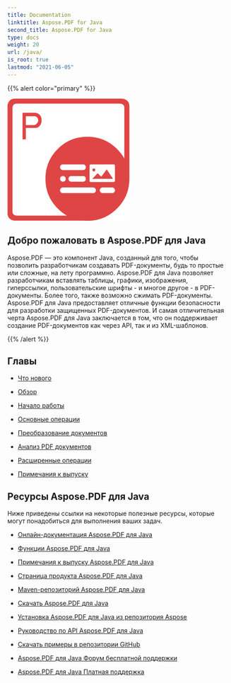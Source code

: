 ```yaml
---
title: Documentation
linktitle: Aspose.PDF for Java
second_title: Aspose.PDF for Java
type: docs
weight: 20
url: /java/
is_root: true
lastmod: "2021-06-05"
---
```


{{% alert color="primary" %}}

![Aspose.PDF for Java](aspose_pdf-for-java.png)

<h2>Добро пожаловать в Aspose.PDF для Java</h2>

Aspose.PDF — это компонент Java, созданный для того, чтобы позволить разработчикам создавать PDF-документы, будь то простые или сложные, на лету программно. Aspose.PDF для Java позволяет разработчикам вставлять таблицы, графики, изображения, гиперссылки, пользовательские шрифты - и многое другое - в PDF-документы. Более того, также возможно сжимать PDF-документы. Aspose.PDF для Java предоставляет отличные функции безопасности для разработки защищенных PDF-документов. И самая отличительная черта Aspose.PDF для Java заключается в том, что он поддерживает создание PDF-документов как через API, так и из XML-шаблонов.

{{% /alert %}}

<h2>Главы </h2>

- [Что нового](/pdf/java/whatsnew/)
- [Обзор](/pdf/java/overview/)
- [Начало работы](/pdf/java/get-started/)

- [Основные операции](/pdf/java/basic-operations/)
- [Преобразование документов](/pdf/java/converting/)
- [Анализ PDF документов](/pdf/java/parsing/)
- [Расширенные операции](/pdf/java/advanced-operations/)
- [Примечания к выпуску](https://releases.aspose.com/pdf/java/release-notes/)

<h2> Ресурсы Aspose.PDF для Java</h2>
Ниже приведены ссылки на некоторые полезные ресурсы, которые могут понадобиться для выполнения ваших задач.

- [Онлайн-документация Aspose.PDF для Java](/pdf/java/)
- [Функции Aspose.PDF для Java](/pdf/java/key-features/)
- [Примечания к выпуску Aspose.PDF для Java](https://releases.aspose.com/pdf/java/release-notes/)
- [Страница продукта Aspose.PDF для Java](https://products.aspose.com/pdf/java)
- [Maven-репозиторий Aspose.PDF для Java](https://releases.aspose.com/java/repo/com/aspose/aspose-pdf/)
- [Скачать Aspose.PDF для Java](https://releases.aspose.com/pdf/java/)
- [Установка Aspose.PDF для Java из репозитория Aspose](/pdf/java/installation/)
- [Руководство по API Aspose.PDF для Java](https://reference.aspose.com/java/pdf)

- [Скачать примеры в репозитории GitHub](https://github.com/aspose-pdf/Aspose.PDF-for-Java)
- [Aspose.PDF для Java Форум бесплатной поддержки](https://forum.aspose.com/c/pdf)
- [Aspose.PDF для Java Платная поддержка](https://helpdesk.aspose.com/)